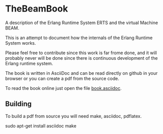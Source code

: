 # TheBeamBook
A description of the Erlang Runtime System ERTS and the virtual Machine BEAM.

This is an attempt to document how the internals of the Erlang Runtime System works.

Please feel free to contribute since this work is far frome done, and it will probably never will be done since there is continuous development of the Erlang runtime system.

The book is written in AsciiDoc and can be read directly on github in your browser or you can create a pdf from the source code.

To read the book online just open the file [book.asciidoc](book.asciidoc).


## Building

To build a pdf from source you will need make, asciidoc, pdflatex.


 sudo apt-get install asciidoc
 make
